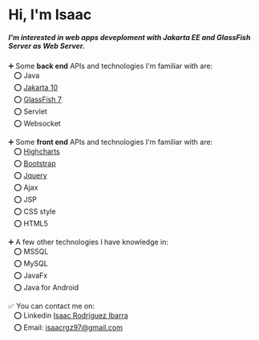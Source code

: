 <h1>Hi, I'm Isaac</h1>

<h5>I'm interested in web apps deveploment with <i>Jakarta EE</i> and <i>GlassFish Server</i> as Web Server.</h5>

:heavy_plus_sign: Some <b>back end</b> APIs and technologies I'm familiar with are:
<br/>
&ensp; :o: Java
<br/>
&ensp; :o: <a href="https://jakarta.ee/">Jakarta 10</a>
<br/>
&ensp; :o: <a href="https://glassfish.org/">GlassFish 7</a>
<br/>
&ensp; :o: Servlet
<br/>
&ensp; :o: Websocket
<br/>

:heavy_plus_sign: Some <b>front end</b> APIs and technologies I'm familiar with are:
<br/>
&ensp; :o: <a href="https://www.highcharts.com/demo">Highcharts</a>
<br/>
&ensp; :o: <a href="https://getbootstrap.com/docs/5.2/getting-started/introduction/">Bootstrap</a>
<br/>
&ensp; :o: <a href="https://api.jquery.com/">Jquery</a>
<br/>
&ensp; :o: Ajax 
<br/>
&ensp; :o: JSP
<br/>
&ensp; :o: CSS style
<br/>
&ensp; :o: HTML5 

:heavy_plus_sign: A few other technologies I have knowledge in:
<br/>
&ensp; :o: MSSQL
<br/>
&ensp; :o: MySQL
<br/>
&ensp; :o: JavaFx
<br/>
&ensp; :o: Java for Android 

:white_check_mark: You can contact me on: 
<br/>
&ensp; :o: Linkedin <a href="https://www.linkedin.com/in/isaac-rodr%C3%ADguez-ibarra-8364b9212/">Isaac Rodríguez Ibarra</a>
<br/>
&ensp; :o: Email: isaacrgz97@gmail.com
